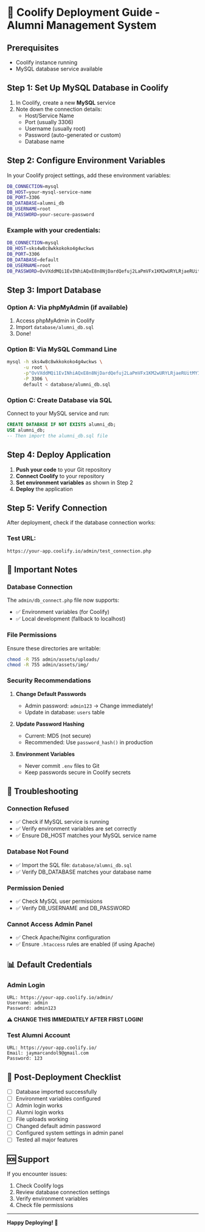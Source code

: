 # 🚀 Coolify Deployment Guide - Alumni Management System

## Prerequisites
- Coolify instance running
- MySQL database service available

## Step 1: Set Up MySQL Database in Coolify

1. In Coolify, create a new **MySQL** service
2. Note down the connection details:
   - Host/Service Name
   - Port (usually 3306)
   - Username (usually root)
   - Password (auto-generated or custom)
   - Database name

## Step 2: Configure Environment Variables

In your Coolify project settings, add these environment variables:

```bash
DB_CONNECTION=mysql
DB_HOST=your-mysql-service-name
DB_PORT=3306
DB_DATABASE=alumni_db
DB_USERNAME=root
DB_PASSWORD=your-secure-password
```

### Example with your credentials:
```bash
DB_CONNECTION=mysql
DB_HOST=sks4w8c8wkkokoko4g4wckws
DB_PORT=3306
DB_DATABASE=default
DB_USERNAME=root
DB_PASSWORD=OvVXddMQi1EvINhiAQxE8n8NjDardQefuj2LaPmVFx1KM2wURYLRjaeRUitMY1C3
```

## Step 3: Import Database

### Option A: Via phpMyAdmin (if available)
1. Access phpMyAdmin in Coolify
2. Import `database/alumni_db.sql`
3. Done!

### Option B: Via MySQL Command Line
```bash
mysql -h sks4w8c8wkkokoko4g4wckws \
      -u root \
      -p"OvVXddMQi1EvINhiAQxE8n8NjDardQefuj2LaPmVFx1KM2wURYLRjaeRUitMY1C3" \
      -P 3306 \
      default < database/alumni_db.sql
```

### Option C: Create Database via SQL
Connect to your MySQL service and run:
```sql
CREATE DATABASE IF NOT EXISTS alumni_db;
USE alumni_db;
-- Then import the alumni_db.sql file
```

## Step 4: Deploy Application

1. **Push your code** to your Git repository
2. **Connect Coolify** to your repository
3. **Set environment variables** as shown in Step 2
4. **Deploy** the application

## Step 5: Verify Connection

After deployment, check if the database connection works:

### Test URL:
```
https://your-app.coolify.io/admin/test_connection.php
```

## 📝 Important Notes

### Database Connection
The `admin/db_connect.php` file now supports:
- ✅ Environment variables (for Coolify)
- ✅ Local development (fallback to localhost)

### File Permissions
Ensure these directories are writable:
```bash
chmod -R 755 admin/assets/uploads/
chmod -R 755 admin/assets/img/
```

### Security Recommendations

1. **Change Default Passwords**
   - Admin password: `admin123` → Change immediately!
   - Update in database: `users` table

2. **Update Password Hashing**
   - Current: MD5 (not secure)
   - Recommended: Use `password_hash()` in production

3. **Environment Variables**
   - Never commit `.env` files to Git
   - Keep passwords secure in Coolify secrets

## 🔧 Troubleshooting

### Connection Refused
- ✅ Check if MySQL service is running
- ✅ Verify environment variables are set correctly
- ✅ Ensure DB_HOST matches your MySQL service name

### Database Not Found
- ✅ Import the SQL file: `database/alumni_db.sql`
- ✅ Verify DB_DATABASE matches your database name

### Permission Denied
- ✅ Check MySQL user permissions
- ✅ Verify DB_USERNAME and DB_PASSWORD

### Cannot Access Admin Panel
- ✅ Check Apache/Nginx configuration
- ✅ Ensure `.htaccess` rules are enabled (if using Apache)

## 📊 Default Credentials

### Admin Login
```
URL: https://your-app.coolify.io/admin/
Username: admin
Password: admin123
```
**⚠️ CHANGE THIS IMMEDIATELY AFTER FIRST LOGIN!**

### Test Alumni Account
```
URL: https://your-app.coolify.io/
Email: jaymarcandol9@gmail.com
Password: 123
```

## 🎯 Post-Deployment Checklist

- [ ] Database imported successfully
- [ ] Environment variables configured
- [ ] Admin login works
- [ ] Alumni login works
- [ ] File uploads working
- [ ] Changed default admin password
- [ ] Configured system settings in admin panel
- [ ] Tested all major features

## 🆘 Support

If you encounter issues:

1. Check Coolify logs
2. Review database connection settings
3. Verify environment variables
4. Check file permissions

---

**Happy Deploying! 🚀**


